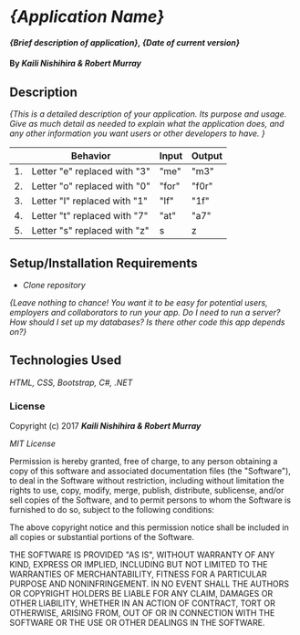 # _{Application Name}_

#### _{Brief description of application}, {Date of current version}_

#### By _**Kaili Nishihira & Robert Murray**_

## Description

_{This is a detailed description of your application. Its purpose and usage.  Give as much detail as needed to explain what the application does, and any other information you want users or other developers to have. }_

|| Behavior  | Input  | Output  |
|---|---|---|---|
|1.| Letter "e" replaced with "3" | "me"  | "m3" |
|2.| Letter "o" replaced with "0"  | "for"  | "f0r" |
|3.| Letter "I" replaced with "1"  | "If"  |  "1f" |
|4.| Letter "t" replaced with "7"  | "at"  |  "a7" |
|5.| Letter "s" replaced with "z" | s | z |




## Setup/Installation Requirements

* _Clone repository_


_{Leave nothing to chance! You want it to be easy for potential users, employers and collaborators to run your app. Do I need to run a server? How should I set up my databases? Is there other code this app depends on?}_

## Technologies Used

_HTML, CSS, Bootstrap, C#, .NET_

### License

Copyright (c) 2017 **_Kaili Nishihira & Robert Murray_**

*MIT License*

Permission is hereby granted, free of charge, to any person obtaining a copy
of this software and associated documentation files (the "Software"), to deal
in the Software without restriction, including without limitation the rights
to use, copy, modify, merge, publish, distribute, sublicense, and/or sell
copies of the Software, and to permit persons to whom the Software is
furnished to do so, subject to the following conditions:

The above copyright notice and this permission notice shall be included in all
copies or substantial portions of the Software.

THE SOFTWARE IS PROVIDED "AS IS", WITHOUT WARRANTY OF ANY KIND, EXPRESS OR
IMPLIED, INCLUDING BUT NOT LIMITED TO THE WARRANTIES OF MERCHANTABILITY,
FITNESS FOR A PARTICULAR PURPOSE AND NONINFRINGEMENT. IN NO EVENT SHALL THE
AUTHORS OR COPYRIGHT HOLDERS BE LIABLE FOR ANY CLAIM, DAMAGES OR OTHER
LIABILITY, WHETHER IN AN ACTION OF CONTRACT, TORT OR OTHERWISE, ARISING FROM,
OUT OF OR IN CONNECTION WITH THE SOFTWARE OR THE USE OR OTHER DEALINGS IN THE
SOFTWARE.
